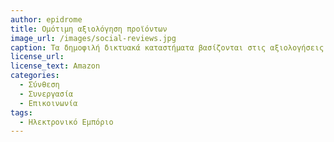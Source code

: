 ```yaml
---
author: epidrome
title: Ομότιμη αξιολόγηση προϊόντων 
image_url: /images/social-reviews.jpg
caption: Τα δημοφιλή δικτυακά καταστήματα βασίζονται στις αξιολογήσεις των προϊόντων και των προμηθευτών τους, τις οποίες κάνουν οι ίδιοι οι χρήστες και λιγότερο στην προσπάθεια να διαλέξουν μετά από κόπο μια σειρά προϊόντων, τα οποία οι πελάτες τους θα βρουν σίγουρα αξιόπιστα.
license_url:
license_text: Amazon
categories:
  - Σύνθεση
  - Συνεργασία
  - Επικοινωνία
tags:
  - Ηλεκτρονικό Εμπόριο
---
```

